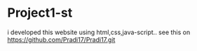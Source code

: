 # Project1-st
i developed this website using html,css,java-script.. see this on https://github.com/Pradi17/Pradi17.git
